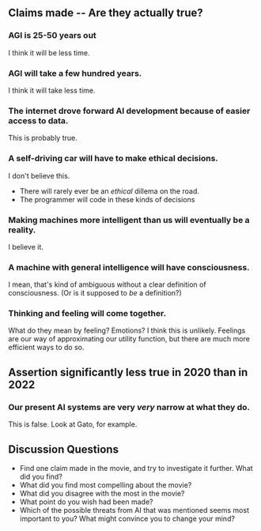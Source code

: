 ## Claims made -- Are they actually true?
### AGI is 25-50 years out
I think it will be less time.

### AGI will take a few hundred years.
I think it will take less time.

### The internet drove forward AI development because of easier access to data.
This is probably true.

### A self-driving car will have to make ethical decisions.
I don't believe this.
- There will rarely ever be an *ethical* dillema on the road.
- The programmer will code in these kinds of decisions

### Making machines more intelligent than us will eventually be a reality.
I believe it.

### A machine with general intelligence will have consciousness.
I mean, that's kind of ambiguous without a clear definition of consciousness.  (Or is it supposed to *be* a definition?)

### Thinking and feeling will come together.
What do they mean by feeling?  Emotions?  I think this is unlikely.  Feelings are our way of approximating our utility function, but there are much more efficient ways to do so.




## Assertion significantly less true in 2020 than in 2022
### Our present AI systems are very *very* narrow at what they do.
This is false.  Look at Gato, for example.

## Discussion Questions
-   Find one claim made in the movie, and try to investigate it further. What did you find?
-   What did you find most compelling about the movie?
-   What did you disagree with the most in the movie?
-   What point do you wish had been made?   
-   Which of the possible threats from AI that was mentioned seems most important to you? What might convince you to change your mind?